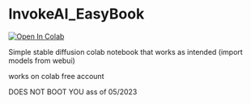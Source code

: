 
# InvokeAI_EasyBook
<a href="https://colab.research.google.com/github/kaigouthro/InvokeAI_EasyBook/blob/main/InvokeAI_EasyBook.ipynb"><img src="https://colab.research.google.com/assets/colab-badge.svg" alt="Open In Colab"/></a>

Simple stable diffusion colab notebook that works as intended (import models from webui)

works on colab free account

DOES NOT BOOT YOU ass of 05/2023
